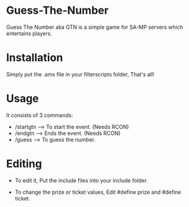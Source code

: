 # Guess-The-Number



Guess The Number aka GTN is a simple game for SA-MP servers which entertains players.


# Installation

Simply put the .amx file in your filterscripts folder, That's all!

# Usage

It consists of 3 commands:

* /startgtn  --> To start the event. (Needs RCON)
* /endgtn    --> Ends the event. (Needs RCON)
* /guess     --> To guess the number.

# Editing

* To edit it, Put the include files into your include folder.

* To change the prize or ticket values, Edit #define prize and #define ticket.
